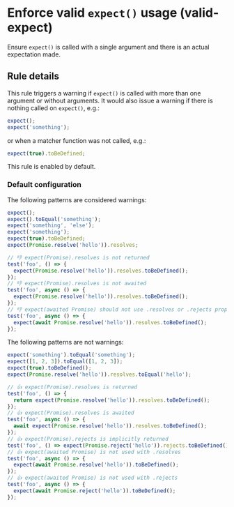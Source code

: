 # Enforce valid `expect()` usage (valid-expect)

Ensure `expect()` is called with a single argument and there is an actual
expectation made.

## Rule details

This rule triggers a warning if `expect()` is called with more than one argument
or without arguments. It would also issue a warning if there is nothing called
on `expect()`, e.g.:

```js
expect();
expect('something');
```

or when a matcher function was not called, e.g.:

```js
expect(true).toBeDefined;
```

This rule is enabled by default.

### Default configuration

The following patterns are considered warnings:

```js
expect();
expect().toEqual('something');
expect('something', 'else');
expect('something');
expect(true).toBeDefined;
expect(Promise.resolve('hello')).resolves;

// 👎 expect(Promise).resolves is not returned
test('foo', () => {
  expect(Promise.resolve('hello')).resolves.toBeDefined();
});
// 👎 expect(Promise).resolves is not awaited
test('foo', async () => {
  expect(Promise.resolve('hello')).resolves.toBeDefined();
});
// 👎 expect(awaited Promise) should not use .resolves or .rejects property
test('foo', async () => {
  expect(await Promise.resolve('hello')).resolves.toBeDefined();
});
```

The following patterns are not warnings:

```js
expect('something').toEqual('something');
expect([1, 2, 3]).toEqual([1, 2, 3]);
expect(true).toBeDefined();
expect(Promise.resolve('hello')).resolves.toEqual('hello');

// 👍 expect(Promise).resolves is returned
test('foo', () => {
  return expect(Promise.resolve('hello')).resolves.toBeDefined();
});
// 👍 expect(Promise).resolves is awaited
test('foo', async () => {
  await expect(Promise.resolve('hello')).resolves.toBeDefined();
});
// 👍 expect(Promise).rejects is implicitly returned
test('foo', () => expect(Promise.reject('hello')).rejects.toBeDefined());
// 👍 expect(awaited Promise) is not used with .resolves
test('foo', async () => {
  expect(await Promise.resolve('hello')).toBeDefined();
});
// 👍 expect(awaited Promise) is not used with .rejects
test('foo', async () => {
  expect(await Promise.reject('hello')).toBeDefined();
});
```
